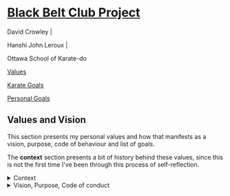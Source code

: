 <link rel="stylesheet" href="bbc-style.css">

<div class="bbc-title" markdown='1'>

# [Black Belt Club Project](landing.md)

<div class="bbc-meta" markdown='1'>

David Crowley \|

Hanshi John Leroux \|

Ottawa School of Karate-do

</div>

<div class="bbc-menu">

<a class="active" href="/pages/bbc/values.html">Values</a>

<a href="/pages/bbc/karate.html">Karate Goals</a>

<a href="/pages/bbc/personal.html">Personal Goals</a>

</div>

</div>

<div class=".bbc-content-title" markdown='1'>

## Values and Vision

</div>

<div class="tile-box">

<div class="bbc-content" markdown=1>

This section presents my personal values and how that manifests as a vision, purpose, code of behaviour and list of goals.

The **context** section presents a bit of history behind these values, since this is not the first time I've been through this process of self-reflection.

<details>

<summary>Context</summary>

<div markdown='1'>

### Student Leadership - Origin Story of My Slogan

In the final year of my undergraduate degree at McGill University, the fall of 2003, I ran for President of the Macdonald Campus Student Society along with my friend Maxime who ran for VP of Business. We both won. Part of the successful campaign involved coming up with a fitting slogan.

You have already seen it if you have read any of my emails:

> Committed to our success \| Engagé dans notre succès

I originally started with "committed to _your_ success" but Maxime thought that it was more important to convey that success would be shared and mutual. I agreed and that slogan has stayed with me ever since.

### Coaching soccer - Sharing My Philosphy for Team Excellence

In 2008 after a few youth coaching roles in Alma, Lac St-Jean, the Cegep's sporting director approached me with an offer to relaunch their men's soccer team.

I invested heavily in reference materials in both tactics and techniques but also sports psychology. Especially after seeing how mixed the skill level of the original team was, I knew we would need to rely mostly on belief in the team and improving on objectives rather that gauging our success on wins.

This is Team Philosphy document I came up with at the time, and I remembered it at some point in the last year when certain parts of _kaizen_ were discussed in class. That moment created a powerful sense of belonging at the dojo, and I knew that whatever differences of opinion we may occasionally have, we would very likely always be able to resolve it on account of our very similar shared visions.

<iframe src="https://docs.google.com/document/d/e/2PACX-1vTvXfaOzZQYb_SZrR7kjL1ZTqknjeJZZdIKETqbfPcdo7MiV3gQiPbkIwwbZ7Atams1oVORnsWXOSEH/pub?embedded=true">

</iframe>


### Vision Board - A Precursor

I did not attend last year's Vision Board leadership seminar, but I was captivated by the idea and ended up implementing my own version after asking some questions about it at the dojo. I have this vision board load on my desktop everytime I log onto my computer and as a pinned note in the Google Keep tab that opens as my home page every time I open my web browser.

The biggest part of that vision is :
- Balance: family, work, self

The other four elements of that vision are :
- Black belt / Fit in 50s
- Close as a couple
- Model for my children
- Inspiration for my students


<div class='code-compare'>

<div markdown='1'>

![desktop](../../assets/img/viz-board-desktop.png)

Desktop pop-up on start-up

</div>

<div markdown='1'>

![keep](../../assets/img/viz-board-keep.png)

Pinned note in Google Keep

</div>

</div>

</div>

</details>


<details>

<summary>Vision, Purpose, Code of conduct</summary>

<div markdown='1'>

### Vision

> Approachable by all in good times and in times of need. A reliable husband, parent and teacher whose word is a guarantee. An inspiring model of continuous improvement.

### Purpose

> My purpose is to build confidence in others and inspire them to pursue their dreams. Part of that journey, for all of us, involves
> growing beyond fear to be more caring and gentle. Ultimately, I dream of a world where all of us are connected by common values and experiences, 
> not divided by ideological or cultural differences.

### Identity

> I am a bilingual Canadian father with Irish heritage and a love of rhythms from all around the world.
> I am curious, intelligent, enthusiastic, youthful and athletic.
> I believe in "one tribe" - a shared humanity - in mutual respect and care and in a mentality of improve or perish.

### Personal Code of Conduct

<blockquote markdown=1>

I may not always commit to all tasks or challenges put before me, but any that I do accept, I engage with to the best of my abilities: 
- setting aside time, thought and energy; 
- checking to see if my progress is to the "client's" satisfaction;
- correcting mistakes and making up for failings;
- seeing the work through to the end

I call this process "excellence". For me, excellence is not a state nor an achievement but a process of continually getting better for yourself and for the people you work with and work for. I originally defined excellence in this way in 2008 for a soccer team I coached. The original can be found in the [context section](#coaching-soccer) above. Since I've begun my karate journey, I immediately recognised **kaizen** as a very similar, if not identical, concept.

</blockquote>

### Putting It All Into Action

<details>

<summary>Rules and values</summary>

<div markdown='1'>

For Safety and Success:

- admit mistakes and make it right
- protect mobility as the top physical priority
- be gracious and give chances
- engage others based on their interests and abilities
- reward and encourage efforts to attempt hard things
- build and use systems for time management

Personal:

- One tribe: we all have a shared humanity
- mutual respect and care
- keep trying
- take risks
- share your "riches" with others
- stay active and protect that ability

</div>

</details>



<details>

<summary>Drivers</summary>

<div markdown='1'>

What I Love

- intense physical activity
- good music - all genres
- growth / plastic mindset
- working with my hands and my mind to make things
- seeing others surpass their own expectations

What I Hate

- losing track of time
- not being able to estimate time effectively
- not being prepared and having to improvise
- when fear causes me or others to waste energy fighting against collaboration or exploration

What excites and motivates me

- new things that can help my students and children
- new insights into my own struggles
- feeling healthy and energetic
- seeing my kids improve and become more independant
- seeing my wife happy and relaxed

What I'm Committed To

- Improving my ability as a kind, gentle, supportive and active human (person, husband, father, teacher, coach/mentor).

</div>

</details>



<details>

<summary>Categories For Improvement</summary>

<div markdown='1'>

### Personal

- Being more reliable: following through on my word without caveats or renegotiation
- Listening and validating: stay calm and do not interrupt or add my ideas/feelings while listening
- Understand anxiety better: help my daughter (and my students)
- More disciplined sleep routine
- Spending time: being emotionally present throughout the year

### Professional

- Timely, effective feedback: correcting valid work efficiently
- Better balance: my current systems create unsustainable workload; I need better alternatives
- Engaging everyone: lower floor, higher ceiling -> designing projects all students can get excited about
- Punctuality: being ahead of time

### Ideas for action

For karate

- Leverage the dojo: time on the mat, access to mirrors, feedback from teachers and students
- Follow other model martial artists: Gabriel Vargas (kicks) and Bertrand Jaillet (shotokan stances and movements)
- Apply previous knowledge: use my former ATG programs for bulletproofing workouts

For personal and professional goals

- Build on the successes of my therapy, medication and systems for time management and being present
- Use the private chat group I have access to through Flow State to continue to document my immediate work intentions and the real time/progress made
- Keep open communication with my family, and make that a priority
- Focus on function at the expense of form (have what I need first before what I want)

### Ideas for consequences

Celebrating success

- Add a star to a shirt/board
- Tell myself I knew I could do it (positive affirmation)
- Have an (extra) date night with Alli
- Invest in a Bells of Steel kettlebell

Stakes for failure

- Have students propose forfeits if I miss correcting deadlines
- Fold **all** the laundry for a week
- Do **all** the dog walks for a week
- Prepare **all** the dinners for a week

</div>

</details>


</div>

</details>


</div>

</div>
